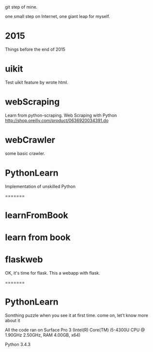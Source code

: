 git step of mine.

one small step on Internet, one giant leap for myself.


# 2015 
Things before the end of 2015
# uikit
Test uikit feature by wrote html.

# webScraping
Learn from python-scraping.
Web Scraping with Python http://shop.oreilly.com/product/0636920034391.do

# webCrawler
some basic crawler.

# PythonLearn
Implementation of unskilled Python

=======
# learnFromBook
learn from book
=======
# flaskweb
OK, it's time for flask.
This a webapp with flask.

=======
# PythonLearn
Somthing puzzle when you see it at first time.
come on, let't know more about it

All the code ran on Surface Pro 3
(Intel(R) Core(TM) i5-4300U CPU @ 1.90GHz 2.50GHz, RAM 4.00GB, x64)

Python 3.4.3
